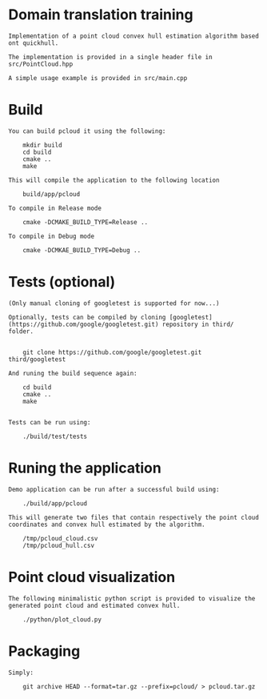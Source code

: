 # Domain translation training

    Implementation of a point cloud convex hull estimation algorithm based ont quickhull.

    The implementation is provided in a single header file in src/PointCloud.hpp

    A simple usage example is provided in src/main.cpp


# Build

    You can build pcloud it using the following:

        mkdir build
        cd build
        cmake ..
        make

    This will compile the application to the following location

        build/app/pcloud

    To compile in Release mode

        cmake -DCMAKE_BUILD_TYPE=Release ..

    To compile in Debug mode

        cmake -DCMKAE_BUILD_TYPE=Debug ..


# Tests (optional)

    (Only manual cloning of googletest is supported for now...)

    Optionally, tests can be compiled by cloning [googletest](https://github.com/google/googletest.git) repository in third/ folder.


        git clone https://github.com/google/googletest.git third/googletest

    And runing the build sequence again:

        cd build
        cmake ..
        make
        

    Tests can be run using:

        ./build/test/tests


# Runing the application

    Demo application can be run after a successful build using:

        ./build/app/pcloud

    This will generate two files that contain respectively the point cloud coordinates and convex hull estimated by the algorithm.

        /tmp/pcloud_cloud.csv
        /tmp/pcloud_hull.csv


# Point cloud visualization

    The following minimalistic python script is provided to visualize the generated point cloud and estimated convex hull.

        ./python/plot_cloud.py

# Packaging

    Simply:

        git archive HEAD --format=tar.gz --prefix=pcloud/ > pcloud.tar.gz
